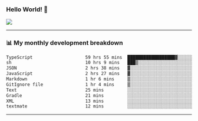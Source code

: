 ### Hello World! 👋

<a>
  <img align="center" src="https://github-readme-stats.vercel.app/api?username=megatunger&count_private=true&include_all_commits=true&bg_color=30,56CCF2,2F80ED&title_color=fff&text_color=fff" />
</a>

------
### 📊 My monthly development breakdown

<!--START_SECTION:waka-->

```txt
TypeScript                    59 hrs 55 mins  ██████████████████▓░░░░░░   75.21 %
sh                            10 hrs 9 mins   ███▒░░░░░░░░░░░░░░░░░░░░░   12.75 %
JSON                          2 hrs 38 mins   ▓░░░░░░░░░░░░░░░░░░░░░░░░   03.31 %
JavaScript                    2 hrs 27 mins   ▓░░░░░░░░░░░░░░░░░░░░░░░░   03.08 %
Markdown                      1 hr 6 mins     ▒░░░░░░░░░░░░░░░░░░░░░░░░   01.39 %
GitIgnore file                1 hr 4 mins     ▒░░░░░░░░░░░░░░░░░░░░░░░░   01.35 %
Text                          25 mins         ░░░░░░░░░░░░░░░░░░░░░░░░░   00.53 %
Gradle                        21 mins         ░░░░░░░░░░░░░░░░░░░░░░░░░   00.44 %
XML                           13 mins         ░░░░░░░░░░░░░░░░░░░░░░░░░   00.29 %
textmate                      12 mins         ░░░░░░░░░░░░░░░░░░░░░░░░░   00.27 %
```

<!--END_SECTION:waka-->

------
